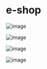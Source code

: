 # e-shop

![image](https://user-images.githubusercontent.com/74076141/104489658-2bb87700-55d0-11eb-9daf-b111250f7882.png)

![image](https://user-images.githubusercontent.com/74076141/104489725-40950a80-55d0-11eb-82e2-d26e44ad6899.png)

![image](https://user-images.githubusercontent.com/74076141/104489765-4be83600-55d0-11eb-98d3-53343d39cbf7.png)

![image](https://user-images.githubusercontent.com/74076141/104489805-573b6180-55d0-11eb-9781-ebdd71ad5f69.png)
